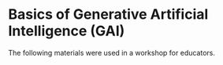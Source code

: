 # Basics of Generative Artificial Intelligence (GAI)
The following materials were used in a workshop for educators.

